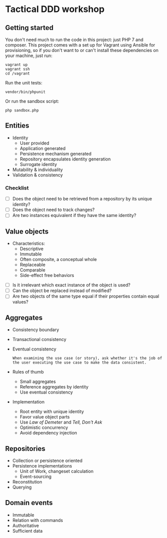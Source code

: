 # Tactical DDD workshop

## Getting started

You don't need much to run the code in this project: just PHP 7 and composer. This project comes with a set up for Vagrant using Ansible for provisioning, so if you don't want to or can't install these dependencies on your machine, just run:

    vagrant up
    vagrant ssh
    cd /vagrant

Run the unit tests:

    vendor/bin/phpunit

Or run the sandbox script:

    php sandbox.php

## Entities

- Identity
    - User provided
    - Application generated
    - Persistence mechanism generated
    - Repository encapsulates identity generation
    - Surrogate identity
- Mutability & individuality
- Validation & consistency

### Checklist

- [ ] Does the object need to be retrieved from a repository by its unique identity?
- [ ] Does the object need to track changes?
- [ ] Are two instances equivalent if they have the same identity?

## Value objects

- Characteristics:
    - Descriptive
    - Immutable
    - Often composite, a conceptual whole
    - Replaceable
    - Comparable
    - Side-effect free behaviors

- [ ] Is it irrelevant which exact instance of the object is used?
- [ ] Can the object be replaced instead of modified?
- [ ] Are two objects of the same type equal if their properties contain equal values?

## Aggregates

- Consistency boundary
- Transactional consistency
- Eventual consistency

      When examining the use case (or story), ask whether it's the job of the user executing the use case to make the data consistent.

- Rules of thumb
    - Small aggregates
    - Reference aggregates by identity
    - Use eventual consistency
- Implementation
    - Root entity with unique identity
    - Favor value object parts
    - Use *Law of Demeter* and *Tell, Don't Ask*
    - Optimistic concurrency
    - Avoid dependency injection

## Repositories

- Collection or persistence oriented
- Persistence implementations
    - Unit of Work, changeset calculation
    - Event-sourcing
- Reconstitution
- Querying

## Domain events

- Immutable
- Relation with commands
- Authoritative
- Sufficient data

